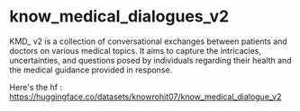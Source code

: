 # know_medical_dialogues_v2
 KMD_ v2 is a collection of conversational exchanges between patients and doctors on various medical topics. It aims to capture the intricacies, uncertainties, and questions posed by individuals regarding their health and the medical guidance provided in response.


Here's the hf : https://huggingface.co/datasets/knowrohit07/know_medical_dialogue_v2
